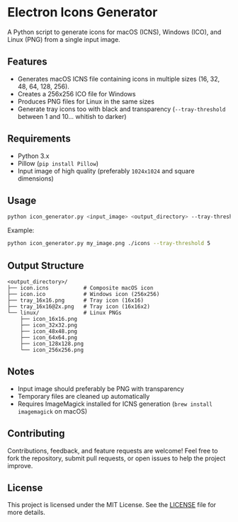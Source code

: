 # Electron Icons Generator

A Python script to generate icons for macOS (ICNS), Windows (ICO), and Linux (PNG) from a single input image.

## Features
- Generates macOS ICNS file containing icons in multiple sizes (16, 32, 48, 64, 128, 256).
- Creates a 256x256 ICO file for Windows
- Produces PNG files for Linux in the same sizes
- Generate tray icons too with black and transparency (`--tray-threshold` between 1 and 10... whitish to darker)

## Requirements
- Python 3.x
- Pillow (`pip install Pillow`)
- Input image of high quality (preferably `1024x1024` and square dimensions)

## Usage
```bash
python icon_generator.py <input_image> <output_directory> --tray-threshold <number between 1 to 10>
```
Example:
```bash
python icon_generator.py my_image.png ./icons --tray-threshold 5
```

## Output Structure
```
<output_directory>/
├── icon.icns      		# Composite macOS icon
├── icon.ico       		# Windows icon (256x256)
├── tray_16x16.png      # Tray icon (16x16)
├── tray_16x16@2x.png   # Tray icon (16x16x2)
└── linux/         		# Linux PNGs
    ├── icon_16x16.png
    ├── icon_32x32.png
    ├── icon_48x48.png
    ├── icon_64x64.png
    ├── icon_128x128.png
    └── icon_256x256.png
```

## Notes
- Input image should preferably be PNG with transparency
- Temporary files are cleaned up automatically
- Requires ImageMagick installed for ICNS generation (`brew install imagemagick` on macOS)


## Contributing

Contributions, feedback, and feature requests are welcome! Feel free to fork the repository, submit pull requests, or open issues to help the project improve.


## License

This project is licensed under the MIT License. See the [LICENSE](LICENSE) file for more details.
